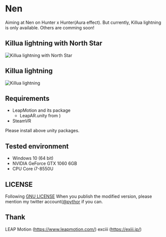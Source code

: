 # Nen
Aiming at Nen on Hunter x Hunter(Aura effect).
But currently, Killua lightning is only available. Others are comming soon!

## Killua lightning with North Star
![Killua lightning with North Star](images/lightning_with_northstar.gif)

## Killua lightning
![Killua lightning](images/lightning.gif)

## Requirements
- LeapMotion and its package
	- LeapAR.unity from ) 
- SteamVR

Please install above unity packages.

## Tested environment
- Windows 10 (64 bit)
- NVIDIA GeForce GTX 1060 6GB
- CPU Core i7-8550U

## LICENSE
Following [GNU LICENSE](./LICENSE)
When you publish the modified version, please mention my twitter account([@pythor](https://twitter.com/pythor) if you can.

## Thank
LEAP Motion (https://www.leapmotion.com/)
exciii (https://exiii.jp/)

